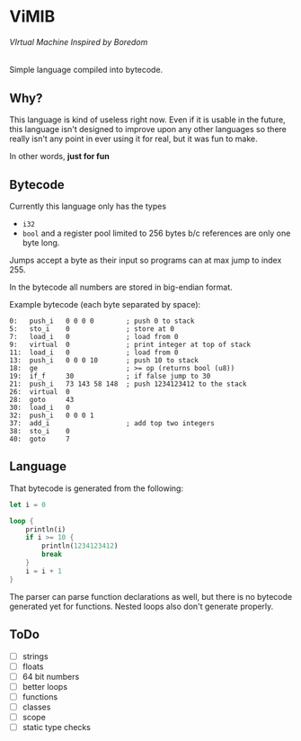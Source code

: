 # ViMIB 
###### *VIrtual Machine Inspired by Boredom*

Simple language compiled into bytecode.

## Why?
This language is kind of useless right now.  Even if it is usable in the future,
this language isn't designed to improve upon any other languages so there really
isn't any point in ever using it for real, but it was fun to make.

In other words, **just for fun**

## Bytecode
Currently this language only has the types
 * `i32`
 * `bool`
and a register pool limited to 256 bytes b/c references are only one byte long.

Jumps accept a byte as their input so programs can at max jump to index 255.

In the bytecode all numbers are stored in big-endian format.

Example bytecode (each byte separated by space):
```assembly
0:   push_i   0 0 0 0        ; push 0 to stack
5:   sto_i    0              ; store at 0
7:   load_i   0              ; load from 0
9:   virtual  0              ; print integer at top of stack
11:  load_i   0              ; load from 0
13:  push_i   0 0 0 10       ; push 10 to stack
18:  ge                      ; >= op (returns bool (u8))
19:  if_f     30             ; if false jump to 30
21:  push_i   73 143 58 148  ; push 1234123412 to the stack
26:  virtual  0
28:  goto     43
30:  load_i   0
32:  push_i   0 0 0 1
37:  add_i                   ; add top two integers
38:  sto_i    0
40:  goto     7
```

## Language

That bytecode is generated from the following:
```rust
let i = 0

loop {
    println(i)
    if i >= 10 {
        println(1234123412)
        break
    }
    i = i + 1
}
```
The parser can parse function declarations as well, but there is no bytecode generated yet for functions.  Nested loops also don't generate properly.

## ToDo
 - [ ] strings
 - [ ] floats
 - [ ] 64 bit numbers
 - [ ] better loops
 - [ ] functions
 - [ ] classes
 - [ ] scope
 - [ ] static type checks